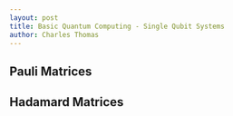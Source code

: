 ```yaml
---
layout: post
title: Basic Quantum Computing - Single Qubit Systems
author: Charles Thomas
---
```


## Pauli Matrices

## Hadamard Matrices